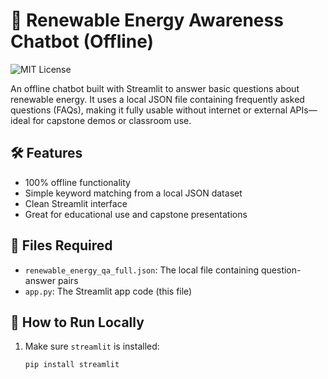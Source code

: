 # 🔋 Renewable Energy Awareness Chatbot (Offline)

![MIT License](https://img.shields.io/badge/License-MIT-green.svg)

An offline chatbot built with Streamlit to answer basic questions about renewable energy. It uses a local JSON file containing frequently asked questions (FAQs), making it fully usable without internet or external APIs—ideal for capstone demos or classroom use.

## 🛠 Features
- 100% offline functionality
- Simple keyword matching from a local JSON dataset
- Clean Streamlit interface
- Great for educational use and capstone presentations

## 📁 Files Required
- `renewable_energy_qa_full.json`: The local file containing question-answer pairs
- `app.py`: The Streamlit app code (this file)

## 🚀 How to Run Locally
1. Make sure `streamlit` is installed:
   ```bash
   pip install streamlit
